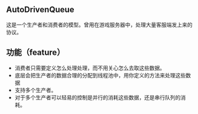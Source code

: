 ## AutoDrivenQueue
这是一个生产者和消费者的模型。曾用在游戏服务器中，处理大量客服端发上来的协议。

## 功能（feature）
- 消费者只需要定义怎么处理处理，而不用关心怎么去取这些数据。
- 底层会把生产者的数据合理的分配到线程池中，用你定义的方法来处理这些数据
- 支持多个生产者。
- 对于多个生产者可以轻易的控制是并行的消耗这些数据，还是串行队列的消耗。
